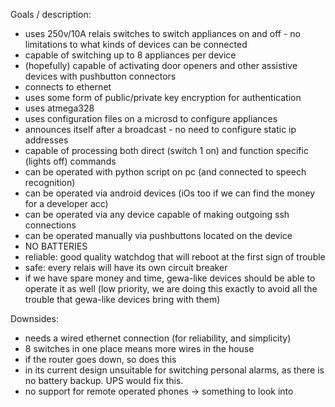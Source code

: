 Goals / description:
* uses 250v/10A relais switches to switch appliances on and off - no limitations to what kinds of devices can be connected
* capable of switching up to 8 appliances per device
* (hopefully) capable of activating door openers and other assistive devices with pushbutton connectors
* connects to ethernet
* uses some form of public/private key encryption for authentication
* uses atmega328
* uses configuration files on a microsd to configure appliances
* announces itself after a broadcast - no need to configure static ip addresses
* capable of processing both direct (switch 1 on) and function specific (lights off) commands
* can be operated with python script on pc (and connected to speech recognition)
* can be operated via android devices (iOs too if we can find the money for a developer acc)
* can be operated via any device capable of making outgoing ssh connections
* can be operated manually via pushbuttons located on the device
* NO BATTERIES
* reliable: good quality watchdog that will reboot at the first sign of trouble
* safe: every relais will have its own circuit breaker
* if we have spare money and time, gewa-like devices should be able to operate it as well (low priority, we are doing this exactly to avoid all the trouble that gewa-like devices bring with them)

Downsides:
* needs a wired ethernet connection (for reliability, and simplicity)
* 8 switches in one place means more wires in the house
* if the router goes down, so does this
* in its current design unsuitable for switching personal alarms, as there is no battery backup. UPS would fix this.
* no support for remote operated phones -> something to look into


